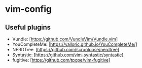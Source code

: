# vim-config
## Useful plugins
- Vundle: [https://github.com/VundleVim/Vundle.vim]
- YouCompleteMe: [https://valloric.github.io/YouCompleteMe/]
- NERDTree: [https://github.com/scrooloose/nerdtree]
- Syntastic: [https://github.com/vim-syntastic/syntastic]
- fugitive: [https://github.com/tpope/vim-fugitive]
